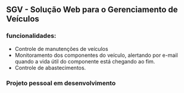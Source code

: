 ## SGV - Solução Web para o Gerenciamento de Veículos
### funcionalidades:
* Controle de manutenções de veículos
* Monitoramento dos componentes do veículo, alertando por e-mail quando a vida útil do componente está chegando ao fim.
* Controle de abastecimentos.
### Projeto pessoal em desenvolvimento
